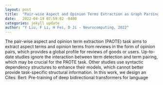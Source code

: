 ```yaml
---
layout: post
title:  "Pair-wise Aspect and Opinion Terms Extraction as Graph Parsing via a Novel Mutually-Aware Interaction Mechanism"
date:   2022-04-19 07:59:02 -0400
categories: jekyll update
author: "Y Liu, F Li, H Fei, D Ji - Neurocomputing, 2022"
---
```

The pair-wise aspect and opinion term extraction (PAOTE) task aims to extract aspect terms and opinion terms from reviews in the form of opinion pairs, which provides a global profile for reviews of goods or users. Up-to-date studies ignore the interaction between term detection and term pairing, which may be crucial for the PAOTE task. Other studies use syntactic dependency structures to enhance their models, which cannot better provide task-specific structural information. In this work, we design an Cites: Bert: Pre-training of deep bidirectional transformers for language